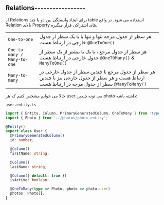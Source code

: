 ## Relations-----------------

از Relations برای ایجاد وابستگی بین دو یا چند table استفاده می شود. در واقع Relation  بالای Property های اشتراکی قرار میگیره.

|   |   |
|---|---|
|`One-to-one`|هر سطر از جدول مرجه تنها و تنها با با یک سطر از جدول خارجی در ارتباط هست `@OneToOne()`
|`One-to-many / Many-to-one`|هر سطر از جدول مرجع ، با یک یا بیشتر از یک سطر از جدول خارجی در ارتباط هست `@OneTOMany()` & `ManyToOne()`|
|`Many-to-many`|هر سطر از جدول مرجع با چندین سطر از جدول خارجی در ارتباط هست و هر سطر از جدول خارجی نیز با چندین سطر از جدول مرجه در ارتباط هست `@ManyToMany()`|

حالا می خوایم مشخص کنیم که هر user می تونه چندین photo داشته باشه:

`user.entity.ts`
```typescript
import { Entity, Column, PrimaryGeneratedColumn, OneToMany } from 'typeorm';
import { Photo } from '../photos/photo.entity';

@Entity()
export class User {
  @PrimaryGeneratedColumn()
  id: number;

  @Column()
  firstName: string;

  @Column()
  lastName: string;

  @Column({ default: true })
  isActive: boolean;

  @OneToMany(type => Photo, photo => photo.user)
  photos: Photo[];
}
```
